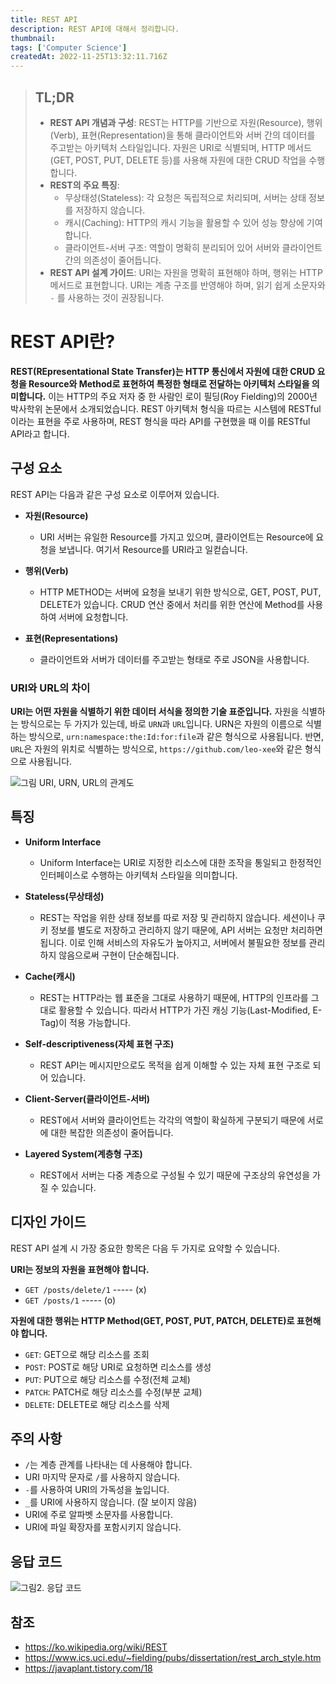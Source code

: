 ```yaml
---
title: REST API
description: REST API에 대해서 정리합니다.
thumbnail:
tags: ['Computer Science']
createdAt: 2022-11-25T13:32:11.716Z
---
```


> ## TL;DR
>
> - **REST API 개념과 구성**: REST는 HTTP를 기반으로 자원(Resource), 행위(Verb), 표현(Representation)을 통해 클라이언트와 서버 간의 데이터를 주고받는 아키텍처 스타일입니다. 자원은 URI로 식별되며, HTTP 메서드(GET, POST, PUT, DELETE 등)를 사용해 자원에 대한 CRUD 작업을 수행합니다.
> - **REST의 주요 특징**:
>   - 무상태성(Stateless): 각 요청은 독립적으로 처리되며, 서버는 상태 정보를 저장하지 않습니다.
>   - 캐시(Caching): HTTP의 캐시 기능을 활용할 수 있어 성능 향상에 기여합니다.
>   - 클라이언트-서버 구조: 역할이 명확히 분리되어 있어 서버와 클라이언트 간의 의존성이 줄어듭니다.
> - **REST API 설계 가이드**: URI는 자원을 명확히 표현해야 하며, 행위는 HTTP 메서드로 표현합니다. URI는 계층 구조를 반영해야 하며, 읽기 쉽게 소문자와 `-` 를 사용하는 것이 권장됩니다.

# REST API란?

**REST(REpresentational State Transfer)는 HTTP 통신에서 자원에 대한 CRUD 요청을 Resource와 Method로 표현하여 특정한 형태로 전달하는 아키텍처 스타일을 의미합니다.** 이는 HTTP의 주요 저자 중 한 사람인 로이 필딩(Roy Fielding)의 2000년 박사학위 논문에서 소개되었습니다. REST 아키텍처 형식을 따르는 시스템에 RESTful이라는 표현을 주로 사용하며, REST 형식을 따라 API를 구현했을 때 이를 RESTful API라고 합니다.

## 구성 요소

REST API는 다음과 같은 구성 요소로 이루어져 있습니다.

- **자원(Resource)**

  - URI 서버는 유일한 Resource를 가지고 있으며, 클라이언트는 Resource에 요청을 보냅니다. 여기서 Resource를 URI라고 일컫습니다.

- **행위(Verb)**

  - HTTP METHOD는 서버에 요청을 보내기 위한 방식으로, GET, POST, PUT, DELETE가 있습니다. CRUD 연산 중에서 처리를 위한 연산에 Method를 사용하여 서버에 요청합니다.

- **표현(Representations)**

  - 클라이언트와 서버가 데이터를 주고받는 형태로 주로 JSON을 사용합니다.

### URI와 URL의 차이

**URI는 어떤 자원을 식별하기 위한 데이터 서식을 정의한 기술 표준입니다.** 자원을 식별하는 방식으로는 두 가지가 있는데, 바로 `URN`과 `URL`입니다. URN은 자원의 이름으로 식별하는 방식으로, `urn:namespace:the:Id:for:file`과 같은 형식으로 사용됩니다. 반면, `URL`은 자원의 위치로 식별하는 방식으로, `https://github.com/leo-xee`와 같은 형식으로 사용됩니다.

![그림 URI, URN, URL의 관계도](/assets/contents/rest-api/1.png)

## 특징

- **Uniform Interface**

  - Uniform Interface는 URI로 지정한 리소스에 대한 조작을 통일되고 한정적인 인터페이스로 수행하는 아키텍처 스타일을 의미합니다.

- **Stateless(무상태성)**

  - REST는 작업을 위한 상태 정보를 따로 저장 및 관리하지 않습니다. 세션이나 쿠키 정보를 별도로 저장하고 관리하지 않기 때문에, API 서버는 요청만 처리하면 됩니다. 이로 인해 서비스의 자유도가 높아지고, 서버에서 불필요한 정보를 관리하지 않음으로써 구현이 단순해집니다.

- **Cache(캐시)**

  - REST는 HTTP라는 웹 표준을 그대로 사용하기 때문에, HTTP의 인프라를 그대로 활용할 수 있습니다. 따라서 HTTP가 가진 캐싱 기능(Last-Modified, E-Tag)이 적용 가능합니다.

- **Self-descriptiveness(자체 표현 구조)**

  - REST API는 메시지만으로도 목적을 쉽게 이해할 수 있는 자체 표현 구조로 되어 있습니다.

- **Client-Server(클라이언트-서버)**

  - REST에서 서버와 클라이언트는 각각의 역할이 확실하게 구분되기 때문에 서로에 대한 복잡한 의존성이 줄어듭니다.

- **Layered System(계층형 구조)**

  - REST에서 서버는 다중 계층으로 구성될 수 있기 때문에 구조상의 유연성을 가질 수 있습니다.

## 디자인 가이드

REST API 설계 시 가장 중요한 항목은 다음 두 가지로 요약할 수 있습니다.

**URI는 정보의 자원을 표현해야 합니다.**

- `GET /posts/delete/1` ----- (x)
- `GET /posts/1` ----- (o)

**자원에 대한 행위는 HTTP Method(GET, POST, PUT, PATCH, DELETE)로 표현해야 합니다.**

- `GET`: GET으로 해당 리소스를 조회
- `POST`: POST로 해당 URI로 요청하면 리소스를 생성
- `PUT`: PUT으로 해당 리소스를 수정(전체 교체)
- `PATCH`: PATCH로 해당 리소스를 수정(부분 교체)
- `DELETE`: DELETE로 해당 리소스를 삭제

## 주의 사항

- `/`는 계층 관계를 나타내는 데 사용해야 합니다.
- URI 마지막 문자로 `/`를 사용하지 않습니다.
- `-`를 사용하여 URI의 가독성을 높입니다.
- `_`를 URI에 사용하지 않습니다. (잘 보이지 않음)
- URI에 주로 알파벳 소문자를 사용합니다.
- URI에 파일 확장자를 포함시키지 않습니다.

## 응답 코드

![그림2. 응답 코드](/assets/contents/rest-api/2.png)

## 참조

- https://ko.wikipedia.org/wiki/REST
- https://www.ics.uci.edu/~fielding/pubs/dissertation/rest_arch_style.htm
- https://javaplant.tistory.com/18

